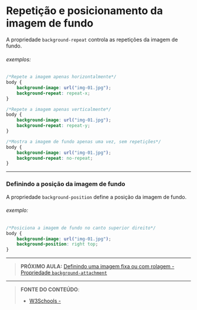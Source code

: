 # Repetição e posicionamento da imagem de fundo

A propriedade `background-repeat` controla as repetições da imagem de fundo.

###### exemplos:

``` css
/*Repete a imagem apenas horizontalmente*/
body {
    background-image: url("img-01.jpg");
    background-repeat: repeat-x;
}
```

``` css
/*Repete a imagem apenas verticalmente*/
body {
    background-image: url("img-01.jpg");
    background-repeat: repeat-y;
}
```

``` css
/*Mostra a imagem de fundo apenas uma vez, sem repetições*/
body {
    background-image: url("img-01.jpg");
    background-repeat: no-repeat;
}
```

___

### Definindo a posição da imagem de fundo

A propriedade `background-position` define a posição da imagem de fundo.

###### exemplo:

```css
/*Posiciona a imagem de fundo no canto superior direito*/
body {
    background-image: url("img-01.jpg");
    background-position: right top;
}
```

***

> **PRÓXIMO AULA:** [Definindo uma imagem fixa ou com rolagem - Propriedade `background-attachment`](../3.4-background-attachment)

***


> **FONTE DO CONTEÚDO**:
>
> - [W3Schools - ]()
